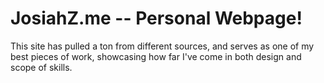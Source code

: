 # JosiahZ.me -- Personal Webpage!

This site has pulled a ton from different sources, and serves as one of my best pieces of work, showcasing how far I've come in both design and scope of skills.

